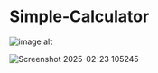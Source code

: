 # Simple-Calculator
 
![image alt](https://github.com/user-attachments/assets/beb72729-7ac8-4e84-817e-3278bf8f77ee)

![Screenshot 2025-02-23 105245](https://github.com/user-attachments/assets/375878e5-4c3a-48b3-9bca-fcbf813cc360)
